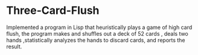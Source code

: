 # Three-Card-Flush

Implemented a program in Lisp that heuristically plays a game of high card flush, the program makes and shuffles out a deck of 52 cards , deals two hands ,statistically analyzes the hands to discard cards, and reports the result.
